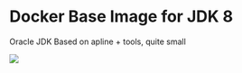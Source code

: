 # Docker Base Image for JDK 8

Oracle JDK Based on apline + tools, quite small

[![](https://images.microbadger.com/badges/image/edwxie/jdk.svg)](http://microbadger.com/images/edwxie/jdk "Get your own image badge on microbadger.com")
